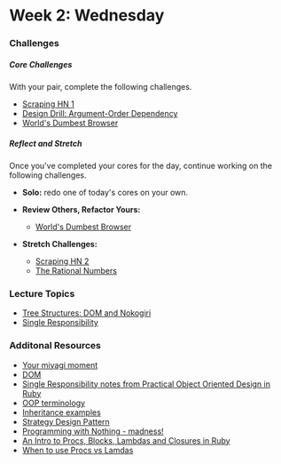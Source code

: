 # Week 2:  Wednesday

### Challenges

##### Core Challenges
With your pair, complete the following challenges.

- [Scraping HN 1](https://github.com/$DBC_COHORT/scraping-hn-1-building-objects-challenge)
- [Design Drill: Argument-Order Dependency](https://github.com/$DBC_COHORT/design-drill-argument-order-dependency-challenge)
- [World's Dumbest Browser](https://github.com/$DBC_COHORT/world-s-simplest-browser-challenge)

##### Reflect and Stretch
Once you've completed your cores for the day, continue working on the following challenges.

- **Solo:** redo one of today's cores on your own.

- **Review Others, Refactor Yours:**
  - [World's Dumbest Browser](https://github.com/$DBC_COHORT/world-s-simplest-browser-challenge)

- **Stretch Challenges:**
  - [Scraping HN 2](https://github.com/$DBC_COHORT/scraping-hn-2-saving-to-csv-challenge)
  - [The Rational Numbers](https://github.com/$DBC_COHORT/the-rational-numbers-challenge)

### Lecture Topics
- [Tree Structures: DOM and Nokogiri](../resources/lectures.md#tree-structures-dom-and-nokogiri)
- [Single Responsibility](../resources/lectures.md#single-responsibility)

### Additonal Resources

- [Your miyagi moment](http://techcrunch.com/2013/08/10/your-miyagi-moment/)
- [DOM](http://www.w3.org/TR/DOM-Level-2-Core/introduction.html)
- [Single Responsibility notes from Practical Object Oriented Design in Ruby](https://gist.github.com/abinoda/70611d45d7311d6677f5)
- [OOP terminology](https://gist.github.com/brickthorn/69d4feddd5857ba69a7f)
- [Inheritance examples](https://gist.github.com/alycit/1cbd6dbe2440add98fb2)
- [Strategy Design Pattern](http://en.wikipedia.org/wiki/Strategy_pattern)
- [Programming with Nothing - madness!](http://codon.com/programming-with-nothing)
- [An Intro to Procs, Blocks, Lambdas and Closures in Ruby](http://www.youtube.com/watch?v=VBC-G6hahWA)
- [When to use Procs vs Lamdas](http://stackoverflow.com/questions/626/when-to-use-lambda-when-to-use-proc-new)
